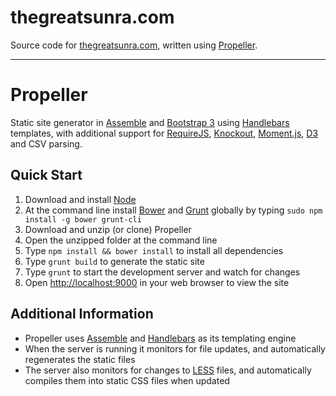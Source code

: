 # thegreatsunra.com

Source code for [thegreatsunra.com](http://thegreatsunra.com), written using [Propeller](http://propellerjs.cpm).

* * *

# Propeller

Static site generator in [Assemble](http://assemble.io) and [Bootstrap 3](http://getbootstrap.com) using [Handlebars](http://handlebarsjs.com) templates, with additional support for [RequireJS](http://requirejs.org), [Knockout](http://knockoutjs.com), [Moment.js](http://momentjs.com), [D3](http://d3js.org) and CSV parsing.

## Quick Start

1. Download and install [Node](http://nodejs.org)
1. At the command line install [Bower](http://bower.io) and [Grunt](http://gruntjs.com)  globally by typing `sudo npm install -g bower grunt-cli`
1. Download and unzip (or clone) Propeller
1. Open the unzipped folder at the command line
1. Type `npm install && bower install` to install all dependencies
1. Type `grunt build` to generate the static site
1. Type `grunt` to start the development server and watch for changes
1. Open [http://localhost:9000](http://localhost:9000) in your web browser to view the site

## Additional Information

* Propeller uses [Assemble](http://assemble.io) and [Handlebars](http://handlebarsjs.com) as its templating engine
* When the server is running it monitors for file updates, and automatically regenerates the static files
* The server also monitors for changes to [LESS](http://lesscss.org) files, and automatically compiles them into static CSS files when updated
